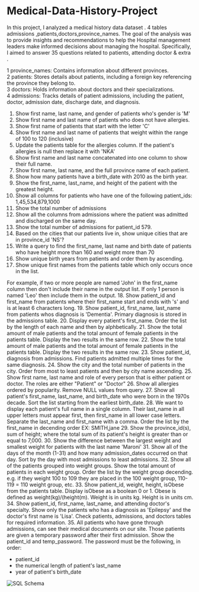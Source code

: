 # Medical-Data-History-Project

In this project, I analyzed a medical history data dataset . 4 tables admissions ,patients,doctors,province_names. The goal of the analysis was to provide insights and recommendations to help the Hospital management leaders make informed decisions about managing the hospital. Specifically, I aimed to answer 35 questions related to patients, attending doctor & extra .

1 province_names: Contains information about different provinces.
<br>
2 patients: Stores details about patients, including a foreign key referencing the province they belong to.
<br>
3 doctors: Holds information about doctors and their specializations.
<br>
4 admissions: Tracks details of patient admissions, including the patient, doctor, admission date, discharge date, and diagnosis.
<br>

1. Show first name, last name, and gender of patients who's gender is 'M'
2. Show first name and last name of patients who does not have allergies.
3. Show first name of patients that start with the letter 'C'
4. Show first name and last name of patients that weight within the range of 100 to 120
(inclusive)
5. Update the patients table for the allergies column. If the patient's allergies is null then
replace it with 'NKA'
6. Show first name and last name concatenated into one column to show their full name.
7. Show first name, last name, and the full province name of each patient.
8. Show how many patients have a birth_date with 2010 as the birth year.
9. Show the first_name, last_name, and height of the patient with the greatest height.
10. Show all columns for patients who have one of the following patient_ids:
1,45,534,879,1000
11. Show the total number of admissions
12. Show all the columns from admissions where the patient was admitted and discharged on
the same day.
13. Show the total number of admissions for patient_id 579.
14. Based on the cities that our patients live in, show unique cities that are in province_id 'NS'?
15. Write a query to find the first_name, last name and birth date of patients who have height
more than 160 and weight more than 70
16. Show unique birth years from patients and order them by ascending.
17. Show unique first names from the patients table which only occurs once in the list.

For example, if two or more people are named 'John' in the first_name column then don't
include their name in the output list. If only 1 person is named 'Leo' then include them in the
output.
18. Show patient_id and first_name from patients where their first_name start and ends with
's' and is at least 6 characters long.
19. Show patient_id, first_name, last_name from patients whos diagnosis is 'Dementia'.
Primary diagnosis is stored in the admissions table.
20. Display every patient's first_name. Order the list by the length of each name and then by
alphbetically.
21. Show the total amount of male patients and the total amount of female patients in the
patients table. Display the two results in the same row.
22. Show the total amount of male patients and the total amount of female patients in the
patients table. Display the two results in the same row.
23. Show patient_id, diagnosis from admissions. Find patients admitted multiple times for the
same diagnosis.
24. Show the city and the total number of patients in the city. Order from most to least patients
and then by city name ascending.
25. Show first name, last name and role of every person that is either patient or doctor. The
roles are either "Patient" or "Doctor"
26. Show all allergies ordered by popularity. Remove NULL values from query.
27. Show all patient's first_name, last_name, and birth_date who were born in the 1970s
decade. Sort the list starting from the earliest birth_date.
28. We want to display each patient's full name in a single column. Their last_name in all upper
letters must appear first, then first_name in all lower case letters. Separate the last_name and
first_name with a comma. Order the list by the first_name in decending order EX: SMITH,jane
29. Show the province_id(s), sum of height; where the total sum of its patient's height is greater
than or equal to 7,000.
30. Show the difference between the largest weight and smallest weight for patients with the
last name 'Maroni'
31. Show all of the days of the month (1-31) and how many admission_dates occurred on that
day. Sort by the day with most admissions to least admissions.
32. Show all of the patients grouped into weight groups. Show the total amount of patients in
each weight group. Order the list by the weight group decending. e.g. if they weight 100 to 109
they are placed in the 100 weight group, 110-119 = 110 weight group, etc.
33. Show patient_id, weight, height, isObese from the patients table. Display isObese as a
boolean 0 or 1. Obese is defined as weight(kg)/(height(m). Weight is in units kg. Height is in
units cm.
34. Show patient_id, first_name, last_name, and attending doctor's specialty. Show only the
patients who has a diagnosis as 'Epilepsy' and the doctor's first name is 'Lisa'. Check patients,
admissions, and doctors tables for required information.
35. All patients who have gone through admissions, can see their medical documents on our
site. Those patients are given a temporary password after their first admission. Show the
patient_id and temp_password.
 The password must be the following, in order:
 - patient_id
 - the numerical length of patient's last_name
 - year of patient's birth_date


![SQL Schema](https://github.com/Mustafa2820/Medical-Data-History-Project/assets/146741178/2b03c344-2ac6-4052-8e52-69c3ba35bdf0)
